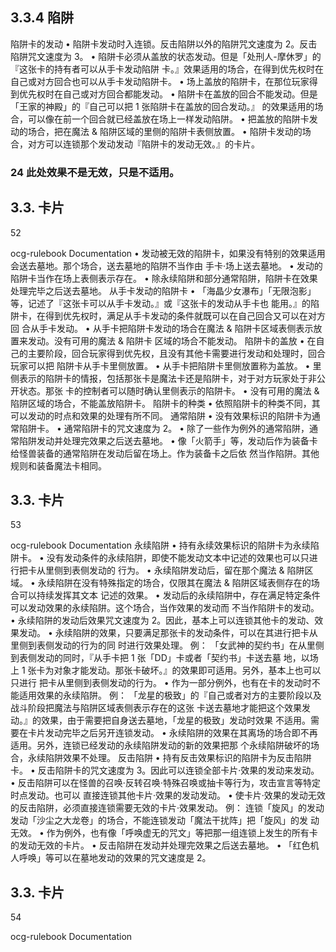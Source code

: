 ## 3.3.4 陷阱
陷阱卡的发动
• 陷阱卡发动时入连锁。反击陷阱以外的陷阱咒文速度为 2。反击陷阱咒文速度为 3。
• 陷阱卡必须从盖放的状态发动。但是「处刑人-摩休罗」的『这张卡的持有者可以从手卡发动陷阱
卡。』效果适用的场合，在得到优先权时在自己或对方回合也可以从手卡发动陷阱卡。
• 场上盖放的陷阱卡，在那位玩家得到优先权时在自己或对方回合都能发动。
• 陷阱卡在盖放的回合不能发动。但是「王家的神殿」的『自己可以把 1 张陷阱卡在盖放的回合发动。』
的效果适用的场合，可以像在前一个回合就已经盖放在场上一样发动陷阱。
• 把盖放的陷阱卡发动的场合，把在魔法 & 陷阱区域的里侧的陷阱卡表侧放置。
• 陷阱卡发动的场合，对方可以连锁那个发动发动『陷阱卡的发动无效。』的卡片。
### 24 此处效果不是无效，只是不适用。
## 3.3. 卡片
52

ocg-rulebook Documentation
• 发动被无效的陷阱卡，如果没有特别的效果适用会送去墓地。那个场合，送去墓地的陷阱不当作由
手卡·场上送去墓地。
• 发动的陷阱卡当作在场上表侧表示存在。
• 除永续陷阱和部分通常陷阱，陷阱卡在效果处理完毕之后送去墓地。
从手卡发动的陷阱卡
• 「海晶少女瀑布」「无限泡影」等，记述了『这张卡可以从手卡发动。』或『这张卡的发动从手卡也
能用。』的陷阱卡，在得到优先权时，满足从手卡发动的条件就既可以在自己回合又可以在对方回
合从手卡发动。
• 从手卡把陷阱卡发动的场合在魔法 & 陷阱卡区域表侧表示放置来发动。没有可用的魔法 & 陷阱卡
区域的场合不能发动。
陷阱卡的盖放
• 在自己的主要阶段，回合玩家得到优先权，且没有其他卡需要进行发动和处理时，回合玩家可以把
陷阱卡从手卡里侧放置。
• 从手卡把陷阱卡里侧放置称为盖放。
• 里侧表示的陷阱卡的情报，包括那张卡是魔法卡还是陷阱卡，对于对方玩家处于非公开状态。那张
卡的控制者可以随时确认里侧表示的陷阱卡。
• 没有可用的魔法 & 陷阱区域的场合，不能盖放陷阱卡。
陷阱卡的种类
• 依照陷阱卡的种类不同，其可以发动的时点和效果的处理有所不同。
通常陷阱
• 没有效果标识的陷阱卡为通常陷阱卡。
• 通常陷阱卡的咒文速度为 2。
• 除了一些作为例外的通常陷阱，通常陷阱发动并处理完效果之后送去墓地。
• 像「火箭手」等，发动后作为装备卡给怪兽装备的通常陷阱在发动后留在场上。作为装备卡之后依
然当作陷阱。其他规则和装备魔法卡相同。
## 3.3. 卡片
53

ocg-rulebook Documentation
永续陷阱
• 持有永续效果标识的陷阱卡为永续陷阱卡。
• 没有发动条件的永续陷阱，即使不能发动文本中记述的效果也可以只进行把卡从里侧到表侧发动的
行为。
• 永续陷阱发动后，留在那个魔法 & 陷阱区域。
• 永续陷阱在没有特殊指定的场合，仅限其在魔法 & 陷阱区域表侧存在的场合可以持续发挥其文本
记述的效果。
• 发动后的永续陷阱中，存在满足特定条件可以发动效果的永续陷阱。这个场合，当作效果的发动而
不当作陷阱卡的发动。
• 永续陷阱的发动后效果咒文速度为 2。因此，基本上可以连锁其他卡的发动、效果发动。
• 永续陷阱的效果，只要满足那张卡的发动条件，可以在其进行把卡从里侧到表侧发动的行为的同
时进行效果处理。
例：
「女武神的契约书」在从里侧到表侧发动的同时，『从手卡把 1 张「DD」卡或者「契约书」卡送去墓
地，以场上 1 张卡为对象才能发动。那张卡破坏。』的效果即可适用。另外，基本上也可以只进行
把卡从里侧到表侧发动的行为。
• 作为一部分例外，也有在卡的发动时不能适用效果的永续陷阱。
例：
「龙星的极致」的『自己或者对方的主要阶段以及战斗阶段把魔法与陷阱区域表侧表示存在的这张
卡送去墓地才能把这个效果发动。』的效果，由于需要把自身送去墓地，「龙星的极致」发动时效果
不适用。需要在卡片发动完毕之后另开连锁发动。
• 永续陷阱的效果在其离场的场合即不再适用。另外，连锁已经发动的永续陷阱发动的新的效果把那
个永续陷阱破坏的场合，永续陷阱效果不处理。
反击陷阱
• 持有反击效果标识的陷阱卡为反击陷阱卡。
• 反击陷阱卡的咒文速度为 3。因此可以连锁全部卡片·效果的发动来发动。
• 反击陷阱可以在怪兽的召唤·反转召唤·特殊召唤或抽卡等行为，攻击宣言等特定时点发动。也可以
直接连锁其他卡片·效果的发动发动。
• 使卡片·效果的发动无效的反击陷阱，必须直接连锁需要无效的卡片·效果发动。
例：
连锁「旋风」的发动发动「沙尘之大龙卷」的场合，不能连锁发动「魔法干扰阵」把「旋风」的发
动无效。
• 作为例外，也有像「呼唤虚无的咒文」等把那一组连锁上发生的所有卡的发动无效的卡片。
• 反击陷阱在发动并处理完效果之后送去墓地。
• 「红色机人呼唤」等可以在墓地发动的效果的咒文速度是 2。
## 3.3. 卡片
54

ocg-rulebook Documentation
